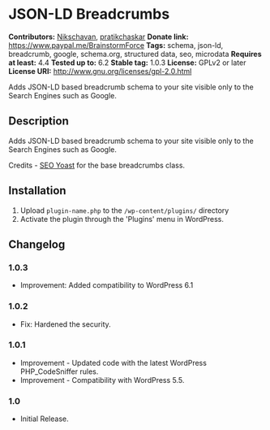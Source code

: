 # JSON-LD Breadcrumbs #
**Contributors:** [Nikschavan](https://profiles.wordpress.org/Nikschavan), [pratikchaskar](https://profiles.wordpress.org/pratikchaskar)
**Donate link:** https://www.paypal.me/BrainstormForce
**Tags:** schema, json-ld, breadcrumb, google, schema.org, structured data, seo, microdata
**Requires at least:** 4.4
**Tested up to:** 6.2
**Stable tag:** 1.0.3
**License:** GPLv2 or later
**License URI:** http://www.gnu.org/licenses/gpl-2.0.html

Adds JSON-LD based breadcrumb schema to your site visible only to the Search Engines such as Google.

## Description ##

Adds JSON-LD based breadcrumb schema to your site visible only to the Search Engines such as Google.

Credits - [SEO Yoast](https://github.com/Yoast/wordpress-seo/blob/trunk/frontend/class-breadcrumbs.php) for the base breadcrumbs class.

## Installation ##

1. Upload `plugin-name.php` to the `/wp-content/plugins/` directory
1. Activate the plugin through the 'Plugins' menu in WordPress.

## Changelog ##

### 1.0.3 ###
* Improvement: Added compatibility to WordPress 6.1

### 1.0.2 ###
* Fix: Hardened the security.

### 1.0.1 ###
* Improvement - Updated code with the latest WordPress PHP_CodeSniffer rules.
* Improvement - Compatibility with WordPress 5.5.

### 1.0 ###
* Initial Release.

